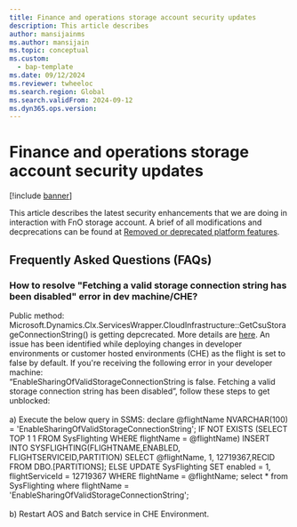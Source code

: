 ```yaml
---
title: Finance and operations storage account security updates
description: This article describes 
author: mansijainms
ms.author: mansijain 
ms.topic: conceptual
ms.custom: 
  - bap-template
ms.date: 09/12/2024
ms.reviewer: twheeloc
ms.search.region: Global
ms.search.validFrom: 2024-09-12
ms.dyn365.ops.version: 
---
```


# Finance and operations storage account security updates

[!include [banner](../../../finance/includes/banner.md)]

This article describes the latest security enhancements that we are doing in interaction with FnO storage account. A brief of all modifications and decprecations can be found at [Removed or deprecated platform features](https://learn.microsoft.com/en-us/dynamics365/fin-ops-core/fin-ops/get-started/removed-deprecated-features-platform-updates).

## Frequently Asked Questions (FAQs)
### How to resolve "Fetching a valid storage connection string has been disabled" error in dev machine/CHE?
Public method: Microsoft.Dynamics.Clx.ServicesWrapper.CloudInfrastructure::GetCsuStorageConnectionString() is getting depcrecated. More details are [here](https://learn.microsoft.com/en-us/dynamics365/fin-ops-core/fin-ops/get-started/removed-deprecated-features-platform-updates.md#end-of-support-for-sharing-storage-account-connection-strings-via-public-api-getcsustorageconnectionstring).
An issue has been identified while deploying changes in developer environments or customer hosted environments (CHE) as the flight is set to false by default. If you're receiving the following error in your developer machine: <br> “EnableSharingOfValidStorageConnectionString is false. Fetching a valid storage connection string has been disabled”, follow these steps to get unblocked: <br><br>
a) Execute the below query in SSMS: declare @flightName NVARCHAR(100) = 'EnableSharingOfValidStorageConnectionString';
IF NOT EXISTS (SELECT TOP 1 1 FROM SysFlighting WHERE flightName = @flightName)
INSERT INTO SYSFLIGHTING(FLIGHTNAME,ENABLED, FLIGHTSERVICEID,PARTITION)
SELECT @flightName, 1, 12719367,RECID FROM DBO.[PARTITIONS];
ELSE
UPDATE SysFlighting SET enabled = 1, flightServiceId = 12719367 WHERE flightName = @flightName;
select * from SysFlighting where flightName = 'EnableSharingOfValidStorageConnectionString';<br><br>
b) Restart AOS and Batch service in CHE Environment.
